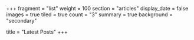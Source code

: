 +++
fragment = "list"
weight = 100
section = "articles"
display_date = false
images = true
tiled = true
count = "3"
summary = true
background = "secondary"

title = "Latest Posts"
+++
